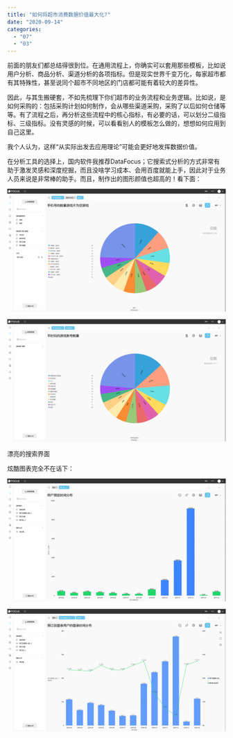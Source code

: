 ```yaml
---
title: "如何将超市消费数据价值最大化?"
date: "2020-09-14"
categories: 
  - "07"
  - "03"
---
```


前面的朋友们都总结得很到位。在通用流程上，你确实可以套用那些模板，比如说用户分析、商品分析、渠道分析的各项指标。但是现实世界千变万化，每家超市都有其特殊性，甚至说同个超市不同地区的门店都可能有着较大的差异性。

因此，与其生搬硬套，不如先梳理下你们超市的业务流程和业务逻辑。比如说，是如何采购的：包括采购计划如何制作，会从哪些渠道采购，采购了以后如何仓储等等。有了流程之后，再分析这些流程中的核心指标，有必要的话，可以划分二级指标、三级指标。没有灵感的时候，可以看看别人的模板怎么做的，想想如何应用到自己这里。

我个人认为，这样“从实际出发去应用理论”可能会更好地发挥数据价值。

在分析工具的选择上，国内软件我推荐DataFocus；它搜索式分析的方式非常有助于激发灵感和深度挖掘，而且没啥学习成本、会用百度就能上手，因此对于业务人员来说是非常棒的助手。而且，制作出的图形颜值也超高的！看下面：

![](images/word-image-126.png)

![](images/word-image-127.png)

漂亮的搜索界面

炫酷图表完全不在话下：

![](images/word-image-128.png)

![](images/word-image-129.png)
